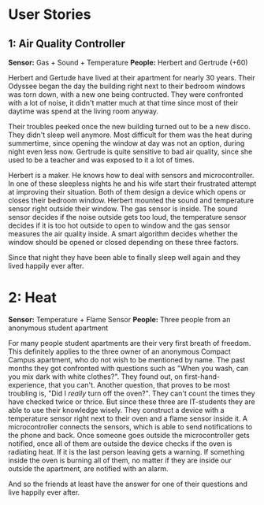 # User Stories
## 1: Air Quality Controller

**Sensor:** Gas + Sound + Temperature
**People:** Herbert and Gertrude (+60)

Herbert and Gertude have lived at their apartment for nearly 30 years. Their Odyssee began the day the building right next to their bedroom windows was torn down, with a new one being contructed. They were confronted with a lot of noise, it didn't matter much at that time since most of their daytime was spend at the living room anyway.

Their troubles peeked once the new building turned out to be a new disco. They didn't sleep well anymore. Most difficult for them was the heat during summertime, since opening the window at day was not an option, during night even less now. Gertrude is quite sensitive to bad air quality, since she used to be a teacher and was exposed to it a lot of times.

Herbert is a maker. He knows how to deal with sensors and microcontroller. In one of these sleepless nights he and his wife start their frustrated attempt at improving their situation. Both of them design a device which opens or closes their bedroom window. Herbert mounted the sound and temperature sensor right outside their window. The gas sensor is inside. The sound sensor decides if the noise outside gets too loud, the temperature sensor decides if it is too hot outside to open to window and the gas sensor measures the air quality inside. A smart algorithm decides whether the window should be opened or closed depending on these three factors.

Since that night they have been able to finally sleep well again and they lived happily ever after.

# 2: Heat
**Sensor:** Temperature + Flame Sensor
**People:** Three people from an anonymous student apartment

For many people student apartments are their very first breath of freedom. This definitely applies to the three owner of an anonymous Compact Campus apartment, who do not wish to be mentioned by name. The past months they got confronted with questions such as "When you wash, can you mix dark with white clothes?". They found out, on first-hand-experience, that you can't. Another question, that proves to be most troubling is, "Did I *really* turn off the oven?". They can't count the times they have checked twice or thrice. But since these three are IT-students they are able to use their knowledge wisely. They construct a device with a temperature sensor right next to their oven and a flame sensor inside it. A microcontroller connects the sensors, which is able to send notifications to the phone and back. Once someone goes outside the microcontroller gets notified, once all of them are outside the device checks if the oven is radiating heat. If it is the last person leaving gets a warning. If something inside the oven is burning all of them, no matter if they are inside our outside the apartment, are notified with an alarm.

And so the friends at least have the answer for one of their questions and live happily ever after.
